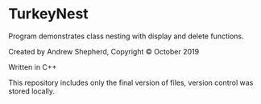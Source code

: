 # TurkeyNest
Program demonstrates class nesting with display and delete functions.

Created by Andrew Shepherd, Copyright © October 2019

Written in C++

This repository includes only the final version of files, version control was stored locally.
